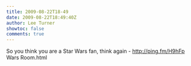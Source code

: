 ```yaml
---
title: 2009-08-22T18-49
date: 2009-08-22T18:49:40Z
author: Lee Turner
showtoc: false
comments: true
---
```


So you think you are a Star Wars fan, think again - http://ping.fm/H9hFp Wars Room.html

